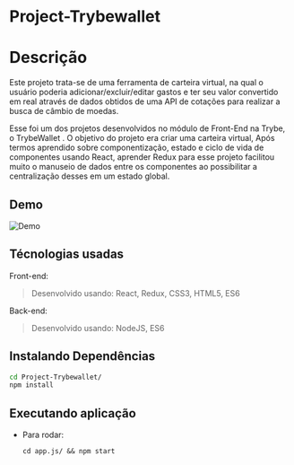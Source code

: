 # Project-Trybewallet

# Descrição
Este projeto trata-se de uma ferramenta de carteira virtual, na qual o usuário poderia adicionar/excluir/editar 
gastos e ter seu valor convertido em real através de dados obtidos de uma API de cotações para realizar a busca de câmbio de moedas.

Esse foi um dos projetos desenvolvidos no módulo de Front-End na Trybe, o TrybeWallet .
O objetivo do projeto era criar uma carteira virtual, 
Após termos aprendido sobre componentização, estado e ciclo de vida de componentes usando React, aprender Redux para esse projeto 
facilitou muito o manuseio de dados entre os componentes ao possibilitar a centralização desses em um estado global.

## Demo

![Demo](src/video-demo/trybewallet.gif)

## Técnologias usadas

Front-end:
> Desenvolvido usando: React, Redux, CSS3, HTML5, ES6

Back-end:
> Desenvolvido usando: NodeJS, ES6


## Instalando Dependências

```bash
cd Project-Trybewallet/ 
npm install
``` 


## Executando aplicação

* Para rodar:

  ```
  cd app.js/ && npm start
  ```

